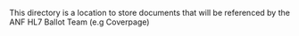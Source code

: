 This directory is a location to store documents that will be referenced by the ANF HL7 Ballot Team (e.g Coverpage)

